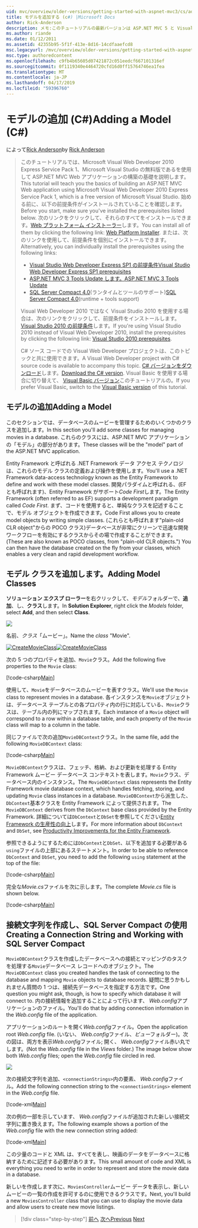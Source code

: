 ```yaml
---
uid: mvc/overview/older-versions/getting-started-with-aspnet-mvc3/cs/adding-a-model
title: モデルを追加する (c#) |Microsoft Docs
author: Rick-Anderson
description: メモ:このチュートリアルの最新バージョンは ASP.NET MVC 5 と Visual Studio 2013 を使用します。 安全なはるかに簡単に従い、デモをお勧めしています.
ms.author: riande
ms.date: 01/12/2011
ms.assetid: 42355b95-5f1f-413e-8d16-14cdfaaefcd8
msc.legacyurl: /mvc/overview/older-versions/getting-started-with-aspnet-mvc3/cs/adding-a-model
msc.type: authoredcontent
ms.openlocfilehash: c9fb4b65605d07421872c051eedcf667101316ef
ms.sourcegitcommit: 0f1119340e4464720cfd16d0ff15764746ea1fea
ms.translationtype: MT
ms.contentlocale: ja-JP
ms.lasthandoff: 04/17/2019
ms.locfileid: "59396760"
---
```

# <a name="adding-a-model-c"></a><span data-ttu-id="269a7-104">モデルの追加 (C#)</span><span class="sxs-lookup"><span data-stu-id="269a7-104">Adding a Model (C#)</span></span>

<span data-ttu-id="269a7-105">によって[Rick Anderson]((https://twitter.com/RickAndMSFT))</span><span class="sxs-lookup"><span data-stu-id="269a7-105">by [Rick Anderson]((https://twitter.com/RickAndMSFT))</span></span>

> <span data-ttu-id="269a7-106">このチュートリアルでは、Microsoft Visual Web Developer 2010 Express Service Pack 1、Microsoft Visual Studio の無料版であるを使用して ASP.NET MVC Web アプリケーションの構築の基礎を説明します。</span><span class="sxs-lookup"><span data-stu-id="269a7-106">This tutorial will teach you the basics of building an ASP.NET MVC Web application using Microsoft Visual Web Developer 2010 Express Service Pack 1, which is a free version of Microsoft Visual Studio.</span></span> <span data-ttu-id="269a7-107">始める前に、以下の前提条件がインストールされていることを確認します。</span><span class="sxs-lookup"><span data-stu-id="269a7-107">Before you start, make sure you've installed the prerequisites listed below.</span></span> <span data-ttu-id="269a7-108">次のリンクをクリックして、それらのすべてをインストールできます。[Web プラットフォーム インストーラー](https://www.microsoft.com/web/gallery/install.aspx?appid=VWD2010SP1Pack)します。</span><span class="sxs-lookup"><span data-stu-id="269a7-108">You can install all of them by clicking the following link: [Web Platform Installer](https://www.microsoft.com/web/gallery/install.aspx?appid=VWD2010SP1Pack).</span></span> <span data-ttu-id="269a7-109">または、次のリンクを使用して、前提条件を個別にインストールできます。</span><span class="sxs-lookup"><span data-stu-id="269a7-109">Alternatively, you can individually install the prerequisites using the following links:</span></span>
> 
> - [<span data-ttu-id="269a7-110">Visual Studio Web Developer Express SP1 の前提条件</span><span class="sxs-lookup"><span data-stu-id="269a7-110">Visual Studio Web Developer Express SP1 prerequisites</span></span>](https://www.microsoft.com/web/gallery/install.aspx?appid=VWD2010SP1Pack)
> - [<span data-ttu-id="269a7-111">ASP.NET MVC 3 Tools Update します。</span><span class="sxs-lookup"><span data-stu-id="269a7-111">ASP.NET MVC 3 Tools Update</span></span>](https://www.microsoft.com/web/gallery/install.aspx?appsxml=&amp;appid=MVC3)
> - <span data-ttu-id="269a7-112">[SQL Server Compact 4.0](https://www.microsoft.com/web/gallery/install.aspx?appid=SQLCE;SQLCEVSTools_4_0)(ランタイムとツールのサポート)</span><span class="sxs-lookup"><span data-stu-id="269a7-112">[SQL Server Compact 4.0](https://www.microsoft.com/web/gallery/install.aspx?appid=SQLCE;SQLCEVSTools_4_0)(runtime + tools support)</span></span>
> 
> <span data-ttu-id="269a7-113">Visual Web Developer 2010 ではなく Visual Studio 2010 を使用する場合は、次のリンクをクリックして、前提条件をインストールします。[Visual Studio 2010 の前提条件](https://www.microsoft.com/web/gallery/install.aspx?appsxml=&amp;appid=VS2010SP1Pack)します。</span><span class="sxs-lookup"><span data-stu-id="269a7-113">If you're using Visual Studio 2010 instead of Visual Web Developer 2010, install the prerequisites by clicking the following link: [Visual Studio 2010 prerequisites](https://www.microsoft.com/web/gallery/install.aspx?appsxml=&amp;appid=VS2010SP1Pack).</span></span>
> 
> <span data-ttu-id="269a7-114">C# ソース コードでの Visual Web Developer プロジェクトは、このトピックと共に使用できます。</span><span class="sxs-lookup"><span data-stu-id="269a7-114">A Visual Web Developer project with C# source code is available to accompany this topic.</span></span> <span data-ttu-id="269a7-115">[C# バージョンをダウンロード](https://code.msdn.microsoft.com/Introduction-to-MVC-3-10d1b098)します。</span><span class="sxs-lookup"><span data-stu-id="269a7-115">[Download the C# version](https://code.msdn.microsoft.com/Introduction-to-MVC-3-10d1b098).</span></span> <span data-ttu-id="269a7-116">Visual Basic を使用する場合に切り替えて、 [Visual Basic バージョン](../vb/adding-a-model.md)このチュートリアルの。</span><span class="sxs-lookup"><span data-stu-id="269a7-116">If you prefer Visual Basic, switch to the [Visual Basic version](../vb/adding-a-model.md) of this tutorial.</span></span>


## <a name="adding-a-model"></a><span data-ttu-id="269a7-117">モデルの追加</span><span class="sxs-lookup"><span data-stu-id="269a7-117">Adding a Model</span></span>

<span data-ttu-id="269a7-118">このセクションでは、データベースのムービーを管理するためのいくつかのクラスを追加します。</span><span class="sxs-lookup"><span data-stu-id="269a7-118">In this section you'll add some classes for managing movies in a database.</span></span> <span data-ttu-id="269a7-119">これらのクラスには、ASP.NET MVC アプリケーションの「モデル」の部分があります。</span><span class="sxs-lookup"><span data-stu-id="269a7-119">These classes will be the "model" part of the ASP.NET MVC application.</span></span>

<span data-ttu-id="269a7-120">Entity Framework と呼ばれる .NET Framework データ アクセス テクノロジは、これらのモデル クラスの定義および操作を使用します。</span><span class="sxs-lookup"><span data-stu-id="269a7-120">You'll use a .NET Framework data-access technology known as the Entity Framework to define and work with these model classes.</span></span> <span data-ttu-id="269a7-121">開発パラダイムと呼ばれる、(EF とも呼ばれます)、Entity Framework がサポート*Code First*します。</span><span class="sxs-lookup"><span data-stu-id="269a7-121">The Entity Framework (often referred to as EF) supports a development paradigm called *Code First*.</span></span> <span data-ttu-id="269a7-122">まず、コードを使用すると、単純なクラスを記述することで、モデル オブジェクトを作成できます。</span><span class="sxs-lookup"><span data-stu-id="269a7-122">Code First allows you to create model objects by writing simple classes.</span></span> <span data-ttu-id="269a7-123">(これらとも呼ばれます"plain-old CLR object"からの POCO クラス)データベースが非常にクリーンで迅速な開発ワークフローを有効にするクラスからその場で作成することができます。</span><span class="sxs-lookup"><span data-stu-id="269a7-123">(These are also known as POCO classes, from "plain-old CLR objects.") You can then have the database created on the fly from your classes, which enables a very clean and rapid development workflow.</span></span>

## <a name="adding-model-classes"></a><span data-ttu-id="269a7-124">モデル クラスを追加します。</span><span class="sxs-lookup"><span data-stu-id="269a7-124">Adding Model Classes</span></span>

<span data-ttu-id="269a7-125">**ソリューション エクスプ ローラー**を右クリックして、*モデル*フォルダーで、**追加**、し、**クラス**します。</span><span class="sxs-lookup"><span data-stu-id="269a7-125">In **Solution Explorer**, right click the *Models* folder, select **Add**, and then select **Class**.</span></span>

![](adding-a-model/_static/image1.png)

<span data-ttu-id="269a7-126">名前、*クラス*「ムービー」。</span><span class="sxs-lookup"><span data-stu-id="269a7-126">Name the *class* "Movie".</span></span>

<span data-ttu-id="269a7-127">[![CreateMovieClass](adding-a-model/_static/image3.png)](adding-a-model/_static/image2.png)</span><span class="sxs-lookup"><span data-stu-id="269a7-127">[![CreateMovieClass](adding-a-model/_static/image3.png)](adding-a-model/_static/image2.png)</span></span>

<span data-ttu-id="269a7-128">次の 5 つのプロパティを追加、`Movie`クラス。</span><span class="sxs-lookup"><span data-stu-id="269a7-128">Add the following five properties to the `Movie` class:</span></span>

[!code-csharp[Main](adding-a-model/samples/sample1.cs)]

<span data-ttu-id="269a7-129">使用して、`Movie`をデータベースのムービーを表すクラス。</span><span class="sxs-lookup"><span data-stu-id="269a7-129">We'll use the `Movie` class to represent movies in a database.</span></span> <span data-ttu-id="269a7-130">各インスタンスを`Movie`オブジェクトは、データベース テーブルとの各プロパティ内の行に対応している、`Movie`クラスは、テーブル内の列にマップされます。</span><span class="sxs-lookup"><span data-stu-id="269a7-130">Each instance of a `Movie` object will correspond to a row within a database table, and each property of the `Movie` class will map to a column in the table.</span></span>

<span data-ttu-id="269a7-131">同じファイルで次の追加`MovieDBContext`クラス。</span><span class="sxs-lookup"><span data-stu-id="269a7-131">In the same file, add the following `MovieDBContext` class:</span></span>

[!code-csharp[Main](adding-a-model/samples/sample2.cs)]

<span data-ttu-id="269a7-132">`MovieDBContext`クラスは、フェッチ、格納、および更新を処理する Entity Framework ムービー データベース コンテキストを表します。`Movie`クラス、データベース内のインスタンス。</span><span class="sxs-lookup"><span data-stu-id="269a7-132">The `MovieDBContext` class represents the Entity Framework movie database context, which handles fetching, storing, and updating `Movie` class instances in a database.</span></span> <span data-ttu-id="269a7-133">`MovieDBContext`から派生した、`DbContext`基本クラスを Entity Framework によって提供されます。</span><span class="sxs-lookup"><span data-stu-id="269a7-133">The `MovieDBContext` derives from the `DbContext` base class provided by the Entity Framework.</span></span> <span data-ttu-id="269a7-134">詳細については`DbContext`と`DbSet`を参照してください[Entity Framework の生産性の向上](https://blogs.msdn.com/b/efdesign/archive/2010/06/21/productivity-improvements-for-the-entity-framework.aspx?wa=wsignin1.0)します。</span><span class="sxs-lookup"><span data-stu-id="269a7-134">For more information about `DbContext` and `DbSet`, see [Productivity Improvements for the Entity Framework](https://blogs.msdn.com/b/efdesign/archive/2010/06/21/productivity-improvements-for-the-entity-framework.aspx?wa=wsignin1.0).</span></span>

<span data-ttu-id="269a7-135">参照できるようにするためには`DbContext`と`DbSet`、以下を追加する必要がある`using`ファイルの上部にあるステートメント。</span><span class="sxs-lookup"><span data-stu-id="269a7-135">In order to be able to reference `DbContext` and `DbSet`, you need to add the following `using` statement at the top of the file:</span></span>

[!code-csharp[Main](adding-a-model/samples/sample3.cs)]

<span data-ttu-id="269a7-136">完全な*Movie.cs*ファイルを次に示します。</span><span class="sxs-lookup"><span data-stu-id="269a7-136">The complete *Movie.cs* file is shown below.</span></span>

[!code-csharp[Main](adding-a-model/samples/sample4.cs)]

## <a name="creating-a-connection-string-and-working-with-sql-server-compact"></a><span data-ttu-id="269a7-137">接続文字列を作成し、SQL Server Compact の使用</span><span class="sxs-lookup"><span data-stu-id="269a7-137">Creating a Connection String and Working with SQL Server Compact</span></span>

<span data-ttu-id="269a7-138">`MovieDBContext`クラスを作成したデータベースへの接続とマッピングのタスクを処理する`Movie`データベース レコードへのオブジェクト。</span><span class="sxs-lookup"><span data-stu-id="269a7-138">The `MovieDBContext` class you created handles the task of connecting to the database and mapping `Movie` objects to database records.</span></span> <span data-ttu-id="269a7-139">疑問に思うかもしれません質問の 1 つは、接続先データベースを指定する方法です。</span><span class="sxs-lookup"><span data-stu-id="269a7-139">One question you might ask, though, is how to specify which database it will connect to.</span></span> <span data-ttu-id="269a7-140">内の接続情報を追加することによって行います、 *Web.config*アプリケーションのファイル。</span><span class="sxs-lookup"><span data-stu-id="269a7-140">You'll do that by adding connection information in the *Web.config* file of the application.</span></span>

<span data-ttu-id="269a7-141">アプリケーションのルートを開く*Web.config*ファイル。</span><span class="sxs-lookup"><span data-stu-id="269a7-141">Open the application root *Web.config* file.</span></span> <span data-ttu-id="269a7-142">(いない、 *Web.config*ファイル、*ビュー*フォルダー)。次の図は、両方を表示*Web.config*ファイル; 開く、 *Web.config*ファイル赤い丸でします。</span><span class="sxs-lookup"><span data-stu-id="269a7-142">(Not the *Web.config* file in the *Views* folder.) The image below show both *Web.config* files; open the *Web.config* file circled in red.</span></span>

![](adding-a-model/_static/image4.png)

<span data-ttu-id="269a7-143">次の接続文字列を追加、`<connectionStrings>`内の要素、 *Web.config*ファイル。</span><span class="sxs-lookup"><span data-stu-id="269a7-143">Add the following connection string to the `<connectionStrings>` element in the *Web.config* file.</span></span>

[!code-xml[Main](adding-a-model/samples/sample5.xml)]

<span data-ttu-id="269a7-144">次の例の一部を示しています、 *Web.config*ファイルが追加された新しい接続文字列に置き換えます。</span><span class="sxs-lookup"><span data-stu-id="269a7-144">The following example shows a portion of the *Web.config* file with the new connection string added:</span></span>

[!code-xml[Main](adding-a-model/samples/sample6.xml)]

<span data-ttu-id="269a7-145">この少量のコードと XML は、すべてを表し、映画のデータをデータベースに格納するために記述する必要があります。</span><span class="sxs-lookup"><span data-stu-id="269a7-145">This small amount of code and XML is everything you need to write in order to represent and store the movie data in a database.</span></span>

<span data-ttu-id="269a7-146">新しいを作成します次に、`MoviesController`ムービー データを表示し、新しいムービーの一覧の作成を許可するのに使用できるクラスです。</span><span class="sxs-lookup"><span data-stu-id="269a7-146">Next, you'll build a new `MoviesController` class that you can use to display the movie data and allow users to create new movie listings.</span></span>

> [!div class="step-by-step"]
> <span data-ttu-id="269a7-147">[前へ](adding-a-view.md)
> [次へ](accessing-your-models-data-from-a-controller.md)</span><span class="sxs-lookup"><span data-stu-id="269a7-147">[Previous](adding-a-view.md)
[Next](accessing-your-models-data-from-a-controller.md)</span></span>
